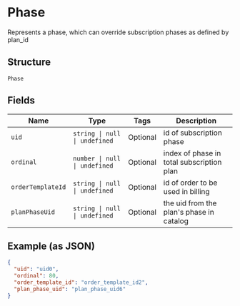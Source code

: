 
# Phase

Represents a phase, which can override subscription phases as defined by plan_id

## Structure

`Phase`

## Fields

| Name | Type | Tags | Description |
|  --- | --- | --- | --- |
| `uid` | `string \| null \| undefined` | Optional | id of subscription phase |
| `ordinal` | `number \| null \| undefined` | Optional | index of phase in total subscription plan |
| `orderTemplateId` | `string \| null \| undefined` | Optional | id of order to be used in billing |
| `planPhaseUid` | `string \| null \| undefined` | Optional | the uid from the plan's phase in catalog |

## Example (as JSON)

```json
{
  "uid": "uid0",
  "ordinal": 80,
  "order_template_id": "order_template_id2",
  "plan_phase_uid": "plan_phase_uid6"
}
```

